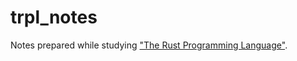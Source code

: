 # trpl_notes
Notes prepared while studying ["The Rust Programming Language"](https://doc.rust-lang.org/book/index.html).
